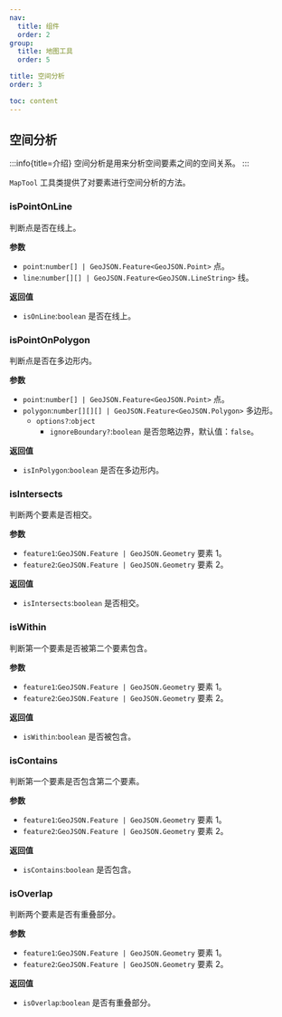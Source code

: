```yaml
---
nav:
  title: 组件
  order: 2
group:
  title: 地图工具
  order: 5

title: 空间分析
order: 3

toc: content
---
```


## 空间分析

:::info{title=介绍}
空间分析是用来分析空间要素之间的空间关系。
:::

`MapTool` 工具类提供了对要素进行空间分析的方法。

### isPointOnLine

判断点是否在线上。

**参数**

- `point`:`number[] | GeoJSON.Feature<GeoJSON.Point>` 点。
- `line`:`number[][] | GeoJSON.Feature<GeoJSON.LineString>` 线。

**返回值**

- `isOnLine`:`boolean` 是否在线上。

<code src="../examples/spatialAnalysis/demo1.tsx" compact="true" ></code>

### isPointOnPolygon

判断点是否在多边形内。

**参数**

- `point`:`number[] | GeoJSON.Feature<GeoJSON.Point>` 点。
- `polygon`:`number[][][] | GeoJSON.Feature<GeoJSON.Polygon>` 多边形。
  - `options?`:`object`
    - `ignoreBoundary?`:`boolean` 是否忽略边界，默认值：`false`。

**返回值**

- `isInPolygon`:`boolean` 是否在多边形内。

<code src="../examples/spatialAnalysis/demo2.tsx" compact="true" ></code>

### isIntersects

判断两个要素是否相交。

**参数**

- `feature1`:`GeoJSON.Feature | GeoJSON.Geometry` 要素 1。
- `feature2`:`GeoJSON.Feature | GeoJSON.Geometry` 要素 2。

**返回值**

- `isIntersects`:`boolean` 是否相交。

<code src="../examples/spatialAnalysis/demo3.tsx" compact="true" ></code>

### isWithin

判断第一个要素是否被第二个要素包含。

**参数**

- `feature1`:`GeoJSON.Feature | GeoJSON.Geometry` 要素 1。
- `feature2`:`GeoJSON.Feature | GeoJSON.Geometry` 要素 2。

**返回值**

- `isWithin`:`boolean` 是否被包含。

<code src="../examples/spatialAnalysis/demo4.tsx" compact="true" ></code>

### isContains

判断第一个要素是否包含第二个要素。

**参数**

- `feature1`:`GeoJSON.Feature | GeoJSON.Geometry` 要素 1。
- `feature2`:`GeoJSON.Feature | GeoJSON.Geometry` 要素 2。

**返回值**

- `isContains`:`boolean` 是否包含。

<code src="../examples/spatialAnalysis/demo5.tsx" compact="true" ></code>

### isOverlap

判断两个要素是否有重叠部分。

**参数**

- `feature1`:`GeoJSON.Feature | GeoJSON.Geometry` 要素 1。
- `feature2`:`GeoJSON.Feature | GeoJSON.Geometry` 要素 2。

**返回值**

- `isOverlap`:`boolean` 是否有重叠部分。

<code src="../examples/spatialAnalysis/demo6.tsx" compact="true" ></code>
